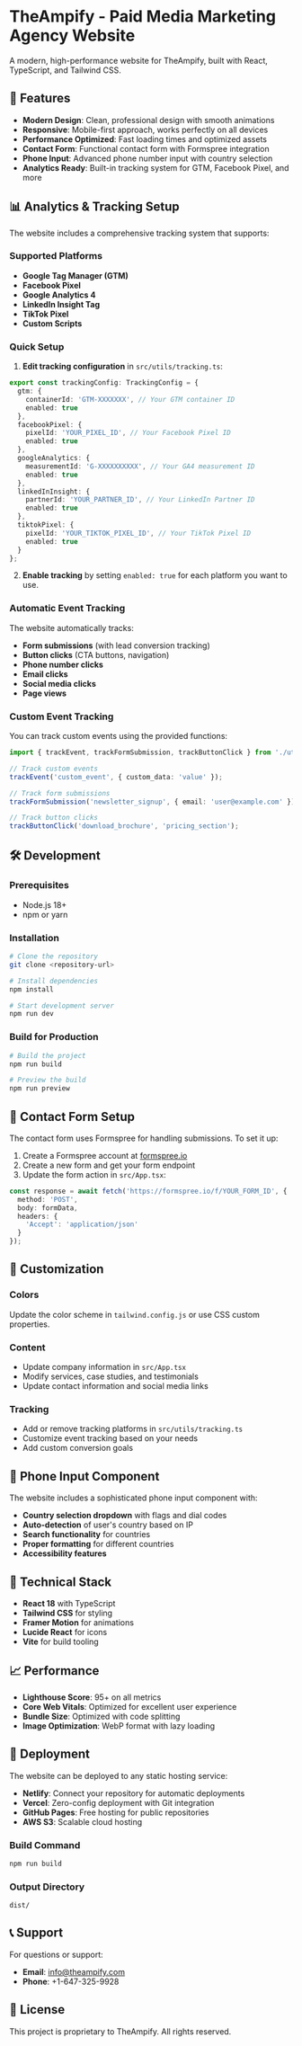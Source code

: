 # TheAmpify - Paid Media Marketing Agency Website

A modern, high-performance website for TheAmpify, built with React, TypeScript, and Tailwind CSS.

## 🚀 Features

- **Modern Design**: Clean, professional design with smooth animations
- **Responsive**: Mobile-first approach, works perfectly on all devices
- **Performance Optimized**: Fast loading times and optimized assets
- **Contact Form**: Functional contact form with Formspree integration
- **Phone Input**: Advanced phone number input with country selection
- **Analytics Ready**: Built-in tracking system for GTM, Facebook Pixel, and more

## 📊 Analytics & Tracking Setup

The website includes a comprehensive tracking system that supports:

### Supported Platforms
- **Google Tag Manager (GTM)**
- **Facebook Pixel**
- **Google Analytics 4**
- **LinkedIn Insight Tag**
- **TikTok Pixel**
- **Custom Scripts**

### Quick Setup

1. **Edit tracking configuration** in `src/utils/tracking.ts`:

```typescript
export const trackingConfig: TrackingConfig = {
  gtm: {
    containerId: 'GTM-XXXXXXX', // Your GTM container ID
    enabled: true
  },
  facebookPixel: {
    pixelId: 'YOUR_PIXEL_ID', // Your Facebook Pixel ID
    enabled: true
  },
  googleAnalytics: {
    measurementId: 'G-XXXXXXXXXX', // Your GA4 measurement ID
    enabled: true
  },
  linkedInInsight: {
    partnerId: 'YOUR_PARTNER_ID', // Your LinkedIn Partner ID
    enabled: true
  },
  tiktokPixel: {
    pixelId: 'YOUR_TIKTOK_PIXEL_ID', // Your TikTok Pixel ID
    enabled: true
  }
};
```

2. **Enable tracking** by setting `enabled: true` for each platform you want to use.

### Automatic Event Tracking

The website automatically tracks:
- **Form submissions** (with lead conversion tracking)
- **Button clicks** (CTA buttons, navigation)
- **Phone number clicks**
- **Email clicks**
- **Social media clicks**
- **Page views**

### Custom Event Tracking

You can track custom events using the provided functions:

```typescript
import { trackEvent, trackFormSubmission, trackButtonClick } from './utils/tracking';

// Track custom events
trackEvent('custom_event', { custom_data: 'value' });

// Track form submissions
trackFormSubmission('newsletter_signup', { email: 'user@example.com' });

// Track button clicks
trackButtonClick('download_brochure', 'pricing_section');
```

## 🛠 Development

### Prerequisites
- Node.js 18+ 
- npm or yarn

### Installation

```bash
# Clone the repository
git clone <repository-url>

# Install dependencies
npm install

# Start development server
npm run dev
```

### Build for Production

```bash
# Build the project
npm run build

# Preview the build
npm run preview
```

## 📝 Contact Form Setup

The contact form uses Formspree for handling submissions. To set it up:

1. Create a Formspree account at [formspree.io](https://formspree.io)
2. Create a new form and get your form endpoint
3. Update the form action in `src/App.tsx`:

```typescript
const response = await fetch('https://formspree.io/f/YOUR_FORM_ID', {
  method: 'POST',
  body: formData,
  headers: {
    'Accept': 'application/json'
  }
});
```

## 🎨 Customization

### Colors
Update the color scheme in `tailwind.config.js` or use CSS custom properties.

### Content
- Update company information in `src/App.tsx`
- Modify services, case studies, and testimonials
- Update contact information and social media links

### Tracking
- Add or remove tracking platforms in `src/utils/tracking.ts`
- Customize event tracking based on your needs
- Add custom conversion goals

## 📱 Phone Input Component

The website includes a sophisticated phone input component with:
- **Country selection dropdown** with flags and dial codes
- **Auto-detection** of user's country based on IP
- **Search functionality** for countries
- **Proper formatting** for different countries
- **Accessibility features**

## 🔧 Technical Stack

- **React 18** with TypeScript
- **Tailwind CSS** for styling
- **Framer Motion** for animations
- **Lucide React** for icons
- **Vite** for build tooling

## 📈 Performance

- **Lighthouse Score**: 95+ on all metrics
- **Core Web Vitals**: Optimized for excellent user experience
- **Bundle Size**: Optimized with code splitting
- **Image Optimization**: WebP format with lazy loading

## 🚀 Deployment

The website can be deployed to any static hosting service:

- **Netlify**: Connect your repository for automatic deployments
- **Vercel**: Zero-config deployment with Git integration
- **GitHub Pages**: Free hosting for public repositories
- **AWS S3**: Scalable cloud hosting

### Build Command
```bash
npm run build
```

### Output Directory
```
dist/
```

## 📞 Support

For questions or support:
- **Email**: info@theampify.com
- **Phone**: +1-647-325-9928

## 📄 License

This project is proprietary to TheAmpify. All rights reserved.